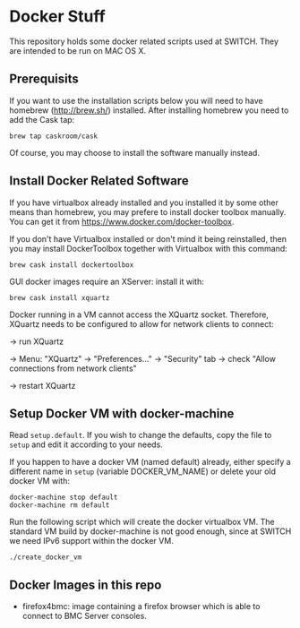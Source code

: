 # Docker Stuff

This repository holds some docker related scripts used at SWITCH.
They are intended to be run on MAC OS X.


## Prerequisits

If you want to use the installation scripts below you will need to have homebrew (http://brew.sh/) installed.
After installing homebrew you need to add the Cask tap:

    brew tap caskroom/cask

Of course, you may choose to install the software manually instead. 


## Install Docker Related Software

If you have virtualbox already installed and you installed it by some other means than homebrew,
you may prefere to install docker toolbox manually. You can get it from https://www.docker.com/docker-toolbox.

If you don't have Virtualbox installed or don't mind it being reinstalled, then you may install DockerToolbox together with Virtualbox with this command:

    brew cask install dockertoolbox
    

GUI docker images require an XServer: install it with:

    brew cask install xquartz

Docker running in a VM cannot access the XQuartz socket. Therefore, XQuartz needs to be configured to allow for network clients to connect:

-> run XQuartz

-> Menu: "XQuartz" -> "Preferences..." -> "Security" tab -> check "Allow connections from network clients"

-> restart XQuartz


## Setup Docker VM with docker-machine

Read `setup.default`. If you wish to change the defaults, copy the file to `setup` and edit it according to your needs.

If you happen to have a docker VM (named default) already, either specify a different name in `setup` (variable DOCKER_VM_NAME) or delete your old docker VM with:

    docker-machine stop default
    docker-machine rm default
    
Run the following script which will create the docker virtualbox VM. The standard VM build by docker-machine is not good enough, since at SWITCH we need IPv6 support within the docker VM.

    ./create_docker_vm

    
## Docker Images in this repo

  * firefox4bmc: image containing a firefox browser which is able to connect to BMC Server consoles.
